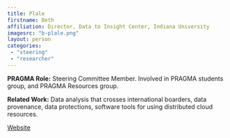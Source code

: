 ```yaml
---
title: Plale
firstname: Beth
affiliation: Director, Data to Insight Center, Indiana University
imagesrc: "b-plale.png"
layout: person
categories:
 - "steering"
 - "researcher"
---
```


**PRAGMA Role:** Steering Committee Member. Involved in PRAGMA students group,
and PRAGMA Resources group.

**Related Work:** Data analysis that crosses international boarders, data
provenance, data protections, software tools for using distributed cloud resources.

[Website][1]

[1]: http://www.cs.indiana.edu/~plale
